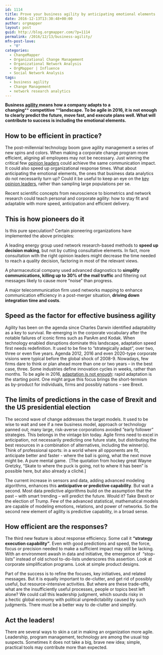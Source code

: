 ```yaml
---
id: 1114
title: Prove your business agility by anticipating emotional elements
date: 2016-12-13T13:30:48+00:00
author: orgmapper
layout: post
guid: http://blog.orgmapper.com/?p=1114
permalink: /2016/12/13/business-agility/
mfn-post-love:
  - "0"
categories:
  - ChangeMapper
  - Organizational Change Management
  - Organizational Network Analysis
  - OrgMapper | Influence
  - Social Network Analysis
tags:
  - business agility
  - Change Management
  - network research analytics
---
```

**Business <a href="http://www.odgersinterim.com/news-insight/perspective/article/agility-ability-4592/" target="_blank">agility </a>means how a company adapts to a changing**** ****competitive**** ****landscape.** **To be agile in 2016, it is not enough to clearly predict the future, move fast, and execute plans well. What will contribute to success is including the emotional elements.**

## **How to be efficient in practice?**

The post-millennial technology boom gave agility management a series of new spins and colors. When making a corporate change program more efficient, aligning all employees may not be necessary. Just winning the critical few [opinion leaders](http://starboardthinking.com/impact-of-influencers-on-organisational-performance/?doing_wp_cron=1481115838.1543951034545898437500) could achieve the same communication impact. It could also speed up organizational response times. What about anticipating the emotional elements, the ones that business data analytics do not necessarily turn up? Could it be useful to keep an eye on the <a href="http://starboardthinking.com/impact-of-influencers-on-organisational-performance/" target="_blank">key opinion leaders</a>, rather than sampling large populations per se.

Recent scientific concepts from neuroscience to biometrics and network research could teach personal and corporate agility: how to stay fit and adaptable with more speed, anticipation and efficient delivery.

## **This is how pioneers do it**

Is this pure speculation? Certain pioneering organizations have implemented the above principles:

A leading energy group used network research-based methods to **speed up decision making**, but not by cutting consultative elements. In fact, more consultation with the right opinion leaders might decrease the time needed to reach a quality decision, factoring in most of the relevant views.

A pharmaceutical company used advanced diagnostics to **simplify communications, killing up to 30% of the mail traffic** and filtering out messages likely to cause more “noise” than progress.

A major telecommunication firm used networks mapping to enhance communication efficiency in a post-merger situation, **driving down integration time and costs**.

## **Speed as the factor for effective business agility**

Agility has been on the agenda since Charles Darwin identified adaptability as a key to survival. Re-emerging in the corporate vocabulary after the notable failures of iconic firms such as PanAm and Kodak. When technology enabled disruptions dominate this landscape, adaptation speed first needs redefinition. It used to be fine to ”strategically adapt”, over two, three or even five years. Agenda 2012, 2016 and even 2020-type corporate visions were typical before the global shock of 2008-9. Nowadays, few firms dare to think or plan ahead more than one or two years – in the best case, three. Some industries define innovation cycles in weeks, rather than months. To be agile in 2016, [adaptation is not enough](http://blog.orgmapper.com/2016/04/29/four-plus-one-key-thoughts-about-change-management-you-should-always-keep-in-mind/): rapid adaptation is the starting point. One might argue this focus brings the short-termism as by-product for individuals, firms and possibly nations – see Brexit.

## **The limits of predictions in the case of Brexit and the US presidential election**

The second wave of change addresses the target models. It used to be wise to wait and see if a new business model, approach or technology panned out; many large, risk-averse corporations avoided ”early follower” strategies. This belongs in the vintage bin today. Agile firms need to excel in anticipation, not necessarily predicting one future state, but distributing the best resources in a combination of alternatives, including the winner(s). Think of professional sports: in a world where all opponents are fit, anticipate better and faster  -  where the ball is going, what the next move might be. A pure mental game.  [The quotation from hockey great Wayne Gretzky, “Skate to where the puck is going, not to where it has been” is possible here, but also already a cliché.]

The current increase in sensors and data, adding advanced modeling algorithms, enhances this **anticipative or predictive capability**. But wait a second. Most data predictive algorithms build on the assumption that the past – with smart trending – will predict the future. Would it? Take Brexit or the election of Trump. Few of the advanced statistical, mathematical models are capable of modeling emotions, relations, and power of networks. So the second new element of agility is predictive capability, in a broad sense.

## **How efficient are the responses?**

The third new feature is about response efficiency. Some call it **“strategy execution capability”**. Even with good predictions and speed, the force, focus or precision needed to make a sufficient impact may still be lacking. With an environment awash in data and initiative, the emergence of  “stop-lists” instead of old school to-do-lists underscores this assertion. Look at corporate simplification programs. Look at simple product designs.

Part of the success is to refine the focuses, key initiatives, and related messages. But it is equally important to de-clutter, and get rid of possibly useful, but resource-intensive activities. But where are these trade-offs, what are the insufficiently useful processes, people or topics best left alone? We could call this leadership judgment, which sounds risky in a hectic global economy with political unpredictability caused by such judgments. There must be a better way to de-clutter and simplify.

## **Act the leaders!**

There are several ways to skin a cat in making an organization more agile. Leadership, program management, technology are among the usual top suspects. Sometimes it does not take a big, brave new idea; simple, practical tools may contribute more than expected.